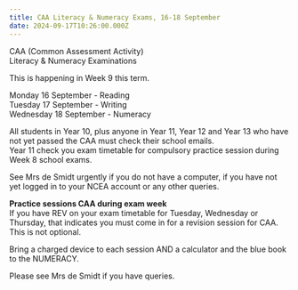 ```yaml
---
title: CAA Literacy & Numeracy Exams, 16-18 September
date: 2024-09-17T10:26:00.000Z
---
```

CAA (Common Assessment Activity)  
Literacy & Numeracy Examinations  

This is happening in Week 9 this term.  

Monday 16 September - Reading  
Tuesday 17 September - Writing  
Wednesday 18 September - Numeracy

All students in Year 10, plus anyone in Year 11, Year 12 and Year 13 who have not yet passed the CAA must check their school emails.  
Year 11 check you exam timetable for compulsory practice session during Week 8 school exams.

See Mrs de Smidt urgently if you do not have a computer, if you have not yet logged in to your NCEA account or any other queries.

**Practice sessions CAA during exam week**  
If you have REV on your exam timetable for Tuesday, Wednesday or Thursday, that indicates you must come in for a revision session for CAA. This is not optional.  

Bring a charged device to each session AND a calculator and the blue book to the NUMERACY.

Please see Mrs de Smidt if you have queries.  
